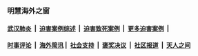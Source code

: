 
### 明慧海外之窗

####  [武汉肺炎](indexes/365.md?t=05031400) &nbsp;|&nbsp;  [迫害案例综述](indexes/328.md?t=05031400) &nbsp;|&nbsp; [迫害致死案例](indexes/277.md?t=05031400)  &nbsp;|&nbsp; [更多迫害案例](indexes/81.md?t=05031400)  &nbsp;|&nbsp; 
####  [时事评论](indexes/19.md?t=05031400) &nbsp;|&nbsp; [海外简讯](indexes/245.md?t=05031400)&nbsp;|&nbsp;  [社会支持](indexes/140.md?t=05031400) &nbsp;|&nbsp; [褒奖决议](indexes/282.md?t=05031400) &nbsp;|&nbsp; [社区报道](indexes/91.md?t=05031400)  &nbsp;|&nbsp; [天人之间](indexes/78.md?t=05031400) 

